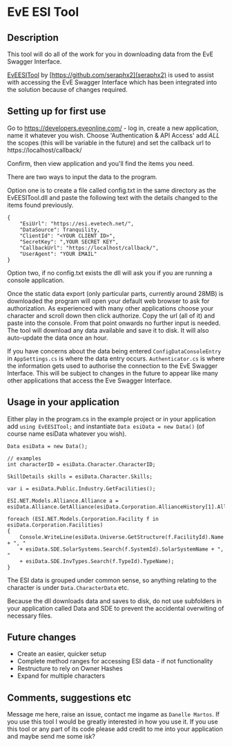 # EvE ESI Tool

## Description

This tool will do all of the work for you in downloading data from the EvE Swagger Interface.

[EvEESITool](https://github.com/seraphx2/EvEESITool) by [https://github.com/seraphx2](seraphx2) is used to assist with accessing the EvE Swagger Interface which has been integrated into the solution because of changes required.

## Setting up for first use

Go to https://developers.eveonline.com/ - log in, create a new application, name it whatever you wish.
Choose 'Authentication & API Access' add *ALL* the scopes (this will be variable in the future) and set the callback url to https://localhost/callback/

Confirm, then view application and you'll find the items you need.

There are two ways to input the data to the program.

Option one is to create a file called config.txt in the same directory as the EvEESITool.dll and paste the following text with the details changed to the items found previously.

    {
        "EsiUrl": "https://esi.evetech.net/",
        "DataSource": Tranquility,
        "ClientId": "<YOUR CLIENT ID>",
        "SecretKey": ",YOUR SECRET KEY",
        "CallbackUrl": "https://localhost/callback/",
        "UserAgent": "YOUR EMAIL"
    }

Option two, if no config.txt exists the dll will ask you if you are running a console application.

Once the static data export (only particular parts, currently around 28MB) is downloaded the program will open your default web browser to ask for authorization.  As experienced with many other applications choose your character and scroll down then click authorize.  Copy the url (all of it) and paste into the console.  From that point onwards no further input is needed.  The tool will download any data available and save it to disk.  It will also auto-update the data once an hour.

If you have concerns about the data being entered `ConfigDataConsoleEntry` in `AppSettings.cs` is where the data entry occurs.  `Authenticator.cs` is where the information gets used to authorise the connection to the EvE Swagger Interface.  This will be subject to changes in the future to appear like many other applications that access the Eve Swagger Interface.

## Usage in your application

Either play in the program.cs in the example project or in your application add `using EvEESITool;` and instantiate `Data esiData = new Data()` (of course name esiData whatever you wish).

    Data esiData = new Data();
    
    // examples
    int characterID = esiData.Character.CharacterID;
    
    SkillDetails skills = esiData.Character.Skills;
    
    var i = esiData.Public.Industry.GetFacilities();
    
    ESI.NET.Models.Alliance.Alliance a = esiData.Alliance.GetAlliance(esiData.Corporation.AllianceHistory[1].AllianceId);
    
    foreach (ESI.NET.Models.Corporation.Facility f in esiData.Corporation.Facilities)
    {
    	Console.WriteLine(esiData.Universe.GetStructure(f.FacilityId).Name + ", " 
    	+ esiData.SDE.SolarSystems.Search(f.SystemId).SolarSystemName + ", "
    	+ esiData.SDE.InvTypes.Search(f.TypeId).TypeName);
    }

The ESI data is grouped under common sense, so anything relating to the character is under `Data.CharacterData` etc.

Because the dll downloads data and saves to disk, do not use subfolders in your application called Data and SDE to prevent the accidental overwiting of necessary files.

## Future changes

- Create an easier, quicker setup
- Complete method ranges for accessing ESI data - if not functionality
- Restructure to rely on Owner Hashes
- Expand for multiple characters


## Comments, suggestions etc

Message me here, raise an issue, contact me ingame as `Danelle Martos`.  If you use this tool I would be greatly interested in how you use it.  If you use this tool or any part of its code please add credit to me into your application and maybe send me some isk?
